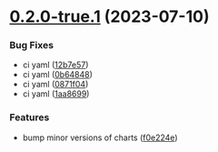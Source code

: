 # [0.2.0-true.1](https://gitlab.cloudical.net/clops-monitoring-platform/clops-helm/compare/v0.1.1...0.2.0-true.1) (2023-07-10)


### Bug Fixes

* ci yaml ([12b7e57](https://gitlab.cloudical.net/clops-monitoring-platform/clops-helm/commit/12b7e576bd388d9019cad0395e5a3da73f9a4a96))
* ci yaml ([0b64848](https://gitlab.cloudical.net/clops-monitoring-platform/clops-helm/commit/0b6484833a099128310c0f0b2eeb7ae8ed61a05f))
* ci yaml ([0871f04](https://gitlab.cloudical.net/clops-monitoring-platform/clops-helm/commit/0871f042f6d6a3f4d593e903ab97b17551b528f5))
* ci yaml ([1aa8699](https://gitlab.cloudical.net/clops-monitoring-platform/clops-helm/commit/1aa869938a892a921c53335048170df9731e7b62))


### Features

* bump minor versions of charts ([f0e224e](https://gitlab.cloudical.net/clops-monitoring-platform/clops-helm/commit/f0e224e1f65c7f88faa5fa1a0a10dbb4ef2dc630))
